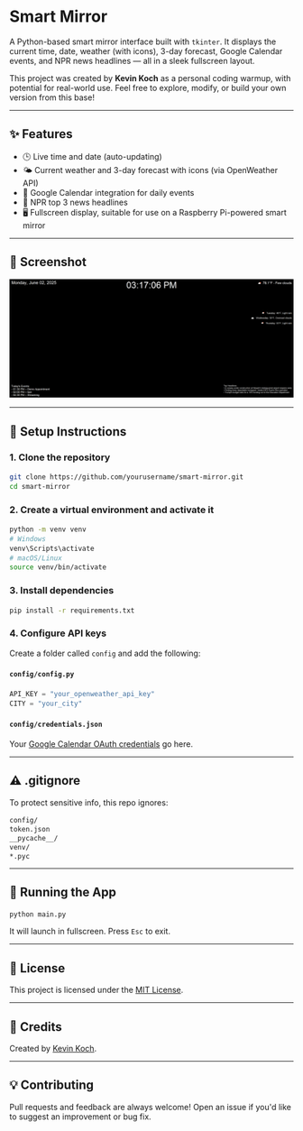 # Smart Mirror

A Python-based smart mirror interface built with `tkinter`. It displays the current time, date, weather (with icons), 3-day forecast, Google Calendar events, and NPR news headlines — all in a sleek fullscreen layout.  

This project was created by **Kevin Koch** as a personal coding warmup, with potential for real-world use. Feel free to explore, modify, or build your own version from this base!

---

## ✨ Features

- 🕒 Live time and date (auto-updating)
- 🌤 Current weather and 3-day forecast with icons (via OpenWeather API)
- 📅 Google Calendar integration for daily events
- 📰 NPR top 3 news headlines
- 🖥️ Fullscreen display, suitable for use on a Raspberry Pi-powered smart mirror

---

## 📸 Screenshot

![Smart Mirror Screenshot](Assets/image.png)

---

## 🚀 Setup Instructions

### 1. Clone the repository

```bash
git clone https://github.com/yourusername/smart-mirror.git
cd smart-mirror
```

### 2. Create a virtual environment and activate it

```bash
python -m venv venv
# Windows
venv\Scripts\activate
# macOS/Linux
source venv/bin/activate
```

### 3. Install dependencies

```bash
pip install -r requirements.txt
```

### 4. Configure API keys

Create a folder called `config` and add the following:

#### `config/config.py`
```python
API_KEY = "your_openweather_api_key"
CITY = "your_city"
```

#### `config/credentials.json`
Your [Google Calendar OAuth credentials](https://developers.google.com/calendar/api/quickstart/python) go here.

---

## ⚠️ .gitignore

To protect sensitive info, this repo ignores:

```
config/
token.json
__pycache__/
venv/
*.pyc
```

---

## 🧪 Running the App

```bash
python main.py
```

It will launch in fullscreen. Press `Esc` to exit.

---

## 📝 License

This project is licensed under the [MIT License](LICENSE).

---

## 🙏 Credits

Created by [Kevin Koch](https://github.com/cptwalmart).

---

## 💡 Contributing

Pull requests and feedback are always welcome! Open an issue if you'd like to suggest an improvement or bug fix.
